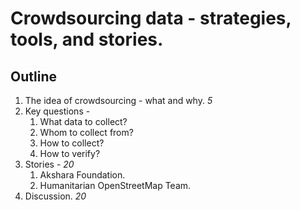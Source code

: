 Crowdsourcing data - strategies, tools, and stories.
========

## Outline

1. The idea of crowdsourcing - what and why. *5*
2. Key questions - 
	1. What data to collect?
	2. Whom to collect from?
	3. How to collect?
	4. How to verify?
3. Stories - *20*
	1. Akshara Foundation.
	2. Humanitarian OpenStreetMap Team.
4. Discussion. *20*